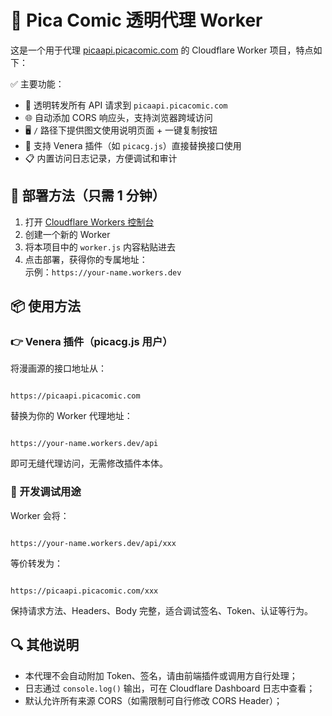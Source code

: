 # 📘 Pica Comic 透明代理 Worker

这是一个用于代理 [picaapi.picacomic.com](https://picaapi.picacomic.com) 的 Cloudflare Worker 项目，特点如下：

✅ 主要功能：

- 🔁 透明转发所有 API 请求到 `picaapi.picacomic.com`
- 🌐 自动添加 CORS 响应头，支持浏览器跨域访问
- 🖥️ `/` 路径下提供图文使用说明页面 + 一键复制按钮
- 🔌 支持 Venera 插件（如 `picacg.js`）直接替换接口使用
- 📋 内置访问日志记录，方便调试和审计


## 🚀 部署方法（只需 1 分钟）

1. 打开 [Cloudflare Workers 控制台](https://dash.cloudflare.com/?to=/:account/workers)
2. 创建一个新的 Worker
3. 将本项目中的 `worker.js` 内容粘贴进去
4. 点击部署，获得你的专属地址：  
   示例：`https://your-name.workers.dev`

## 📦 使用方法

### 👉 Venera 插件（picacg.js 用户）

将漫画源的接口地址从：

```

https://picaapi.picacomic.com

```

替换为你的 Worker 代理地址：

```

https://your-name.workers.dev/api

```

即可无缝代理访问，无需修改插件本体。


### 🧪 开发调试用途

Worker 会将：

```

https://your-name.workers.dev/api/xxx

```

等价转发为：

```

https://picaapi.picacomic.com/xxx

```

保持请求方法、Headers、Body 完整，适合调试签名、Token、认证等行为。


## 🔍 其他说明

- 本代理不会自动附加 Token、签名，请由前端插件或调用方自行处理；
- 日志通过 `console.log()` 输出，可在 Cloudflare Dashboard 日志中查看；
- 默认允许所有来源 CORS（如需限制可自行修改 CORS Header）；